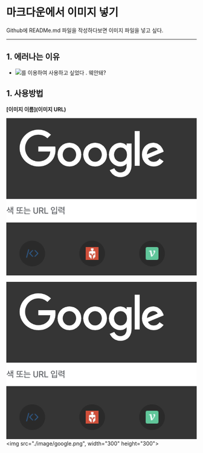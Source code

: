# 마크다운에서 이미지 넣기

Github에 READMe.md 파일을 작성하다보면 이미지 파일을 넣고 싶다.

---

## 1. 에러나는 이유

- <img src="이미지 URL">를 이용하여 사용하고 싶었다 .
  웨안돼?

## 1. 사용방법

**[이미지 이름](이미지 URL)**

![google](./image/google.png)

![google](./image/google.png)
<img src="./image/google.png", width="300" height="300">

